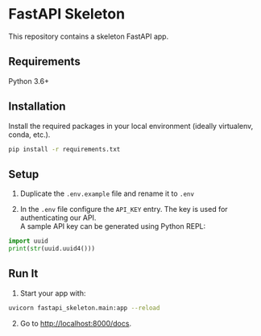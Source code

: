 # FastAPI Skeleton
This repository contains a skeleton FastAPI app.

## Requirements

Python 3.6+

## Installation
Install the required packages in your local environment (ideally virtualenv, conda, etc.).
```bash
pip install -r requirements.txt
``` 

## Setup
1. Duplicate the `.env.example` file and rename it to `.env` 


2. In the `.env` file configure the `API_KEY` entry. The key is used for authenticating our API. <br>
   A sample API key can be generated using Python REPL:
```python
import uuid
print(str(uuid.uuid4()))
```

## Run It

1. Start your  app with: 
```bash
uvicorn fastapi_skeleton.main:app --reload
```

2. Go to [http://localhost:8000/docs](http://localhost:8000/docs).
